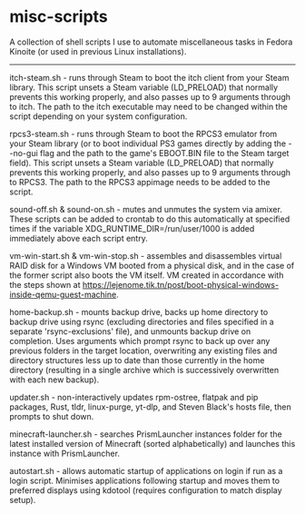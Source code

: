 # misc-scripts
A collection of shell scripts I use to automate miscellaneous tasks in Fedora Kinoite (or used in previous Linux installations).

---

itch-steam.sh - runs through Steam to boot the itch client from your Steam library. This script unsets a Steam variable (LD_PRELOAD) that normally prevents this working properly, and also passes up to 9 arguments through to itch. The path to the itch executable may need to be changed within the script depending on your system configuration.

rpcs3-steam.sh - runs through Steam to boot the RPCS3 emulator from your Steam library (or to boot individual PS3 games directly by adding the --no-gui flag and the path to the game's EBOOT.BIN file to the Steam target field). This script unsets a Steam variable (LD_PRELOAD) that normally prevents this working properly, and also passes up to 9 arguments through to RPCS3. The path to the RPCS3 appimage needs to be added to the script.

sound-off.sh & sound-on.sh - mutes and unmutes the system via amixer. These scripts can be added to crontab to do this automatically at specified times if the variable XDG_RUNTIME_DIR=/run/user/1000 is added immediately above each script entry.

vm-win-start.sh & vm-win-stop.sh - assembles and disassembles virtual RAID disk for a Windows VM booted from a physical disk, and in the case of the former script also boots the VM itself. VM created in accordance with the steps shown at https://lejenome.tik.tn/post/boot-physical-windows-inside-qemu-guest-machine.

home-backup.sh - mounts backup drive, backs up home directory to backup drive using rsync (excluding directories and files specified in a separate 'rsync-exclusions' file), and unmounts backup drive on completion. Uses arguments which prompt rsync to back up over any previous folders in the target location, overwriting any existing files and directory structures less up to date than those currently in the home directory (resulting in a single archive which is successively overwritten with each new backup).

updater.sh - non-interactively updates rpm-ostree, flatpak and pip packages, Rust, tldr, linux-purge, yt-dlp, and Steven Black's hosts file, then prompts to shut down.

minecraft-launcher.sh - searches PrismLauncher instances folder for the latest installed version of Minecraft (sorted alphabetically) and launches this instance with PrismLauncher.

autostart.sh - allows automatic startup of applications on login if run as a login script. Minimises applications following startup and moves them to preferred displays using kdotool (requires configuration to match display setup).
